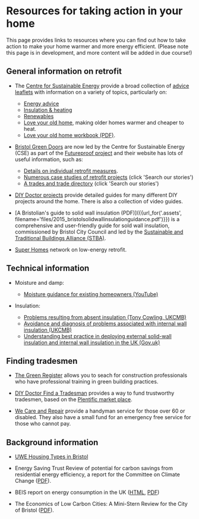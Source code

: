 
# Resources for taking action in your home

This page provides links to resources where you can find out how to take action
to make your home warmer and more energy efficient. (Please note this page is in
development, and more content will be added in due course!)

## General information on retrofit

- The [Centre for Sustainable Energy](https://www.cse.org.uk/) provide a broad
  collection of [advice
  leaflets](https://www.cse.org.uk/resources/category:advice-leaflets/) with
  information on a variety of topics, particularly on:
    * [Energy advice](https://www.cse.org.uk/resources/index/category:advice-leaflets/tag:energy-advice)
    * [Insulation & heating](https://www.cse.org.uk/resources/index/category:advice-leaflets/tag:insulation-and-heating)
    * [Renewables](https://www.cse.org.uk/resources/index/category:advice-leaflets/tag:renewables)
    * [Love your old home](https://www.cse.org.uk/advice/advice-and-support/older-homes), making older homes warmer and cheaper to heat.
    * [Love your old home workbook (PDF)](https://www.cse.org.uk/downloads/file/love_your_old_home_workbook_standard.pdf).

- [Bristol Green Doors](https://www.bristolgreendoors.org/) are now led by the
  Centre for Sustainable Energy (CSE) as part of the [Futureproof
  project](https://www.cse.org.uk/projects/view/1357) and their website has
  lots of useful information, such as:

    * [Details on individual retrofit measures](https://www.bristolgreendoors.org/research/individual-measures).
    * [Numerous case studies of retrofit projects](https://www.bristolgreendoors.org/research/installers-suppliers-trades) (click 'Search our stories')
    * [A trades and trade directory](https://www.bristolgreendoors.org/research/installers-suppliers-trades) (click 'Search our stories')

- [DIY Doctor projects](http://www.diydoctor.org.uk/projects.htm) provide
  detailed guides for many different DIY projects around the home. There is
  also a collection of video guides.

- [A Bristolian's guide to solid wall insulation (PDF)]({{url_for('.assets', filename='files/2015_bristolsolidwallinsulationguidance.pdf')}})
  is a comprehensive and user-friendly guide for sold wall insulation,
  commissioned by Bristol City Council and led by the [Sustainable and Traditional Buildings Alliance (STBA)](http://stbauk.org/).

- [Super Homes](http://www.superhomes.org.uk/) network on low-energy retrofit.

## Technical information

- Moisture and damp:

    * [Moisture guidance for existing homeowners (YouTube)](https://www.youtube.com/watch?v=aBWlXLMnqBk)

- Insulation:

    * [Problems resulting from absent insulation (Tony Cowling, UKCMB)](http://www.ukcmb.org/tony-cowling)
    * [Avoidance and diagnosis of problems associated with internal wall insulation (UKCMB)](http://www.ukcmb.org/ukcmb-news/avoidance-and-diagnosis-of-problems-associated-with-internal-wall-insulation)
    * [Understanding best practice in deploying external solid-wall insulation and internal wall insulation in the UK (Gov.uk)](https://www.gov.uk/government/publications/understanding-best-practice-in-deploying-external-solid-wall-insulation-and-internal-wall-insulation-in-the-uk)

## Finding tradesmen

- [The Green Register](https://www.greenregister.org.uk/search) allows you to
  seach for construction professionals who have professional training in green
  building practices.

- [DIY Doctor Find a Tradesman](http://www.diydoctor.org.uk/find-tradesmen/)
  provides a way to fund trustworthy tradesmen, based on the [Plentific market
  place](https://plentific.com/find-a-pro/?utm_source=DIYDOCTOR&utm_medium=Link).

- [We Care and Repair](http://www.wecr.org.uk/) provide a handyman service for
  those over 60 or disabled. They also have a small fund for an emergency free
  service for those who cannot pay.

## Background information

- [UWE Housing Types in Bristol](https://fet.uwe.ac.uk/conweb/house_ages/period/index.htm)

- Energy Saving Trust Review of potential for carbon savings from residential energy efficiency, a report for the Committee on Climate Change
 ([PDF](https://www.theccc.org.uk/wp-content/uploads/2013/12/Review-of-potential-for-carbon-savings-from-residential-energy-efficiency-Final-report-A-160114.pdf)).

- BEIS report on energy consumption in the UK
 ([HTML](https://data.gov.uk/dataset/26afb14b-be9a-4722-916e-10655d0edc38/energy-consumption-in-the-uk),
  [PDF](https://assets.publishing.service.gov.uk/government/uploads/system/uploads/attachment_data/file/729317/Energy_Consumption_in_the_UK__ECUK__2018.pdf))

- The Economics of Low Carbon Cities: A Mini-Stern Review for the City of Bristol
 ([PDF](http://bristol.ac.uk/cabot/media/documents/bristol-low-carbon-cities-report.pdf)).
